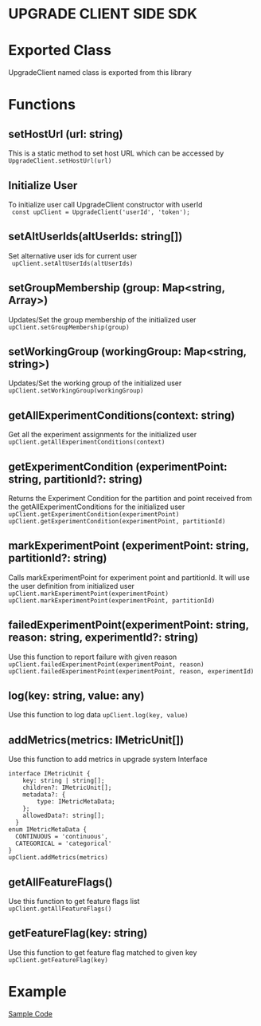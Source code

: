 # UPGRADE CLIENT SIDE SDK
# Exported Class
UpgradeClient named class is exported from this library

# Functions

## setHostUrl (url: string)
This is a static method to set host URL which can be accessed by  
```UpgradeClient.setHostUrl(url)```

## Initialize User
To initialize user call UpgradeClient constructor with userId  
``` const upClient = UpgradeClient('userId', 'token');```

## setAltUserIds(altUserIds: string[])
Set alternative user ids for current user  
``` upClient.setAltUserIds(altUserIds)```

## setGroupMembership (group: Map<string, Array<string>>)
Updates/Set the group membership of the initialized user  
```upClient.setGroupMembership(group)```

## setWorkingGroup (workingGroup: Map<string, string>)
Updates/Set the working group of the initialized user  
```upClient.setWorkingGroup(workingGroup)```

## getAllExperimentConditions(context: string)
Get all the experiment assignments for the initialized user  
```upClient.getAllExperimentConditions(context)```

## getExperimentCondition (experimentPoint: string, partitionId?: string)
Returns the Experiment Condition for the partition and point received from the getAllExperimentConditions for the initialized user  
```upClient.getExperimentCondition(experimentPoint)```  
```upClient.getExperimentCondition(experimentPoint, partitionId)```

## markExperimentPoint (experimentPoint: string, partitionId?: string)
Calls markExperimentPoint for experiment point and partitionId. It will use the user definition from initialized user  
```upClient.markExperimentPoint(experimentPoint)```  
```upClient.markExperimentPoint(experimentPoint, partitionId)```

## failedExperimentPoint(experimentPoint: string, reason: string, experimentId?: string)
Use this function to report failure with given reason  
```upClient.failedExperimentPoint(experimentPoint, reason)```  
```upClient.failedExperimentPoint(experimentPoint, reason, experimentId)```

## log(key: string, value: any)
Use this function to log data
```upClient.log(key, value)```

## addMetrics(metrics: IMetricUnit[])
Use this function to add metrics in upgrade system
Interface
```
interface IMetricUnit {
    key: string | string[];
    children?: IMetricUnit[];
    metadata?: {
        type: IMetricMetaData;
    };
    allowedData?: string[];
  }
enum IMetricMetaData {
  CONTINUOUS = 'continuous',
  CATEGORICAL = 'categorical'
}
upClient.addMetrics(metrics)
```

## getAllFeatureFlags()
Use this function to get feature flags list  
```upClient.getAllFeatureFlags()```  

## getFeatureFlag(key: string)
Use this function to get feature flag matched to given key
```upClient.getFeatureFlag(key)```  

# Example
[Sample Code](https://gist.github.com/JD2455/819b178bd43fc3da376eb2d6ddc55c3b "Sample Code")

